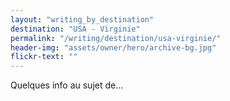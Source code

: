 ```yaml
---
layout: "writing_by_destination"
destination: "USA - Virginie"
permalink: "/writing/destination/usa-virginie/"
header-img: "assets/owner/hero/archive-bg.jpg"
flickr-text: ""
---
```


Quelques info au sujet de...